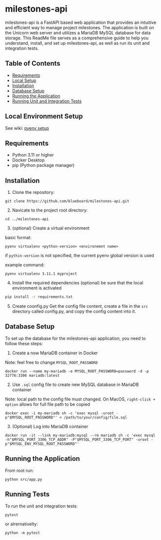 # milestones-api

milestones-api is a FastAPI based web application that provides an intuitive and efficient way to manage project milestones. The application is built on the Unicorn web server and utilizes a MariaDB MySQL database for data storage. This ReadMe file serves as a comprehensive guide to help you understand, install, and set up milestones-api, as well as run its unit and integration tests.

## Table of Contents

- [Requirements](#requirements)
- [Local Setup](#local-environment-setup)
- [Installation](#installation)
- [Database Setup](#database-setup)
- [Running the Application](#running-the-application)
- [Running Unit and Integration Tests](#running-tests)

## Local Environment Setup

See wiki: [pyenv setup](https://github.com/blueboard/milestones-api/wiki/MacOS-Local-Development-Setup)

## Requirements

- Python 3.11 or higher
- Docker Desktop
- pip (Python package manager)


## Installation

1. Clone the repository:
```
git clone https://github.com/blueboard/milestones-api.git
```
2. Navicate to the project root directory:
```
cd ../milestones-api
```

3. (optional) Create a virtual environment

basic format:
```
pyenv virtualenv <python-version> <environemnt name>
```
if `pythin-version` is not specified, the current pyenv global version is used

example command:
```
pyenv virtualenv 3.11.1 myproject
```

4. Install the required dependencies
(optional) be sure that the local environment is activated

```bash
pip install -r requirements.txt
```

5. Create coonfig.py
Get the config file content, create a file in the `src` directory called config.py, and copy the config content into it.


## Database Setup

To set up the database for the milestones-api application, you need to follow these steps:

1. Create a now MariaDB container in Docker

Note: feel free to change `MYSQL_ROOT_PASSWORD`
```
docker run --name my-mariadb -e MYSQL_ROOT_PASSWORD=password -d -p 32776:3306 mariadb:latest
```

2. Use `.sql` config file to create new MySQL database in MariaDB container

Note: local path to the config file must changed. On MacOS, `right-click + option` allows for full file path to be copied
```
docker exec -i my-mariadb sh -c 'exec mysql -uroot -p"$MYSQL_ROOT_PASSWORD"' < /path/to/your/config/file.sql
```

3. (Optional) Log into MariaDB container
```
docker run -it --link my-mariadb:mysql --rm mariadb sh -c 'exec mysql -h"$MYSQL_PORT_3306_TCP_ADDR" -P"$MYSQL_PORT_3306_TCP_PORT" -uroot -p"$MYSQL_ENV_MYSQL_ROOT_PASSWORD"'
```

## Running the Application

From root run:
```
python src/app.py
```

## Running Tests

To run the unit and integration tests:
```
pytest
```

or alrernativelty:
```
python -m pytest
```
